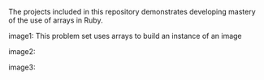 The projects included in this repository demonstrates developing mastery of the use of arrays in Ruby.

image1: This problem set uses arrays to build an instance of an image

image2:

image3:
